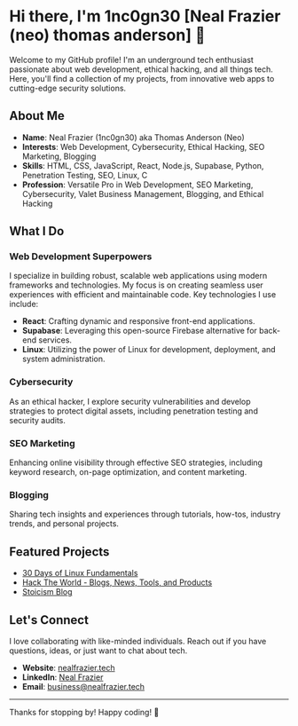 # Hi there, I'm 1nc0gn30 [Neal Frazier (neo) **thomas anderson**] 👋

Welcome to my GitHub profile! I'm an underground tech enthusiast passionate about web development, ethical hacking, and all things tech. Here, you'll find a collection of my projects, from innovative web apps to cutting-edge security solutions.

## About Me

- **Name**: Neal Frazier (1nc0gn30) aka Thomas Anderson (Neo)
- **Interests**: Web Development, Cybersecurity, Ethical Hacking, SEO Marketing, Blogging
- **Skills**: HTML, CSS, JavaScript, React, Node.js, Supabase, Python, Penetration Testing, SEO, Linux, C
- **Profession**: Versatile Pro in Web Development, SEO Marketing, Cybersecurity, Valet Business Management, Blogging, and Ethical Hacking

## What I Do

### Web Development Superpowers
I specialize in building robust, scalable web applications using modern frameworks and technologies. My focus is on creating seamless user experiences with efficient and maintainable code. Key technologies I use include:

- **React**: Crafting dynamic and responsive front-end applications.
- **Supabase**: Leveraging this open-source Firebase alternative for back-end services.
- **Linux**: Utilizing the power of Linux for development, deployment, and system administration.

### Cybersecurity
As an ethical hacker, I explore security vulnerabilities and develop strategies to protect digital assets, including penetration testing and security audits.

### SEO Marketing
Enhancing online visibility through effective SEO strategies, including keyword research, on-page optimization, and content marketing.

### Blogging
Sharing tech insights and experiences through tutorials, how-tos, industry trends, and personal projects.

## Featured Projects

- [30 Days of Linux Fundamentals](https://github.com/1nc0gn30/30-days-of-Linux-Fundamentals)
- [Hack The World - Blogs, News, Tools, and Products](https://hacktheworld.website)
- [Stoicism Blog](https://stoicism.website)

## Let's Connect

I love collaborating with like-minded individuals. Reach out if you have questions, ideas, or just want to chat about tech.

- **Website**: [nealfrazier.tech](https://nealfrazier.tech)
- **LinkedIn**: [Neal Frazier](https://www.linkedin.com/in/nealfrazier)
- **Email**: [business@nealfrazier.tech](mailto:business@nealfrazier.tech)

---

Thanks for stopping by! Happy coding! 🚀
